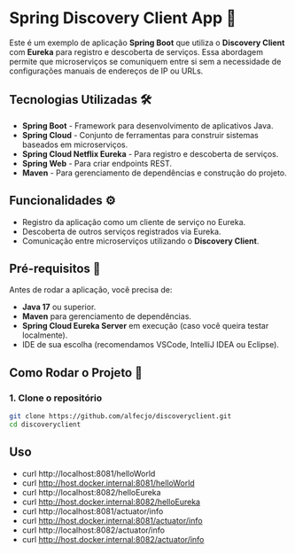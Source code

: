 # Spring Discovery Client App 🚀

Este é um exemplo de aplicação **Spring Boot** que utiliza o **Discovery Client** com **Eureka** para registro e descoberta de serviços. Essa abordagem permite que microserviços se comuniquem entre si sem a necessidade de configurações manuais de endereços de IP ou URLs.

## Tecnologias Utilizadas 🛠️

- **Spring Boot** - Framework para desenvolvimento de aplicativos Java.
- **Spring Cloud** - Conjunto de ferramentas para construir sistemas baseados em microserviços.
- **Spring Cloud Netflix Eureka** - Para registro e descoberta de serviços.
- **Spring Web** - Para criar endpoints REST.
- **Maven** - Para gerenciamento de dependências e construção do projeto.

## Funcionalidades ⚙️

- Registro da aplicação como um cliente de serviço no Eureka.
- Descoberta de outros serviços registrados via Eureka.
- Comunicação entre microserviços utilizando o **Discovery Client**.

## Pré-requisitos 🚨

Antes de rodar a aplicação, você precisa de:

- **Java 17** ou superior.
- **Maven** para gerenciamento de dependências.
- **Spring Cloud Eureka Server** em execução (caso você queira testar localmente).
- IDE de sua escolha (recomendamos VSCode, IntelliJ IDEA ou Eclipse).

## Como Rodar o Projeto 🚀

### 1. Clone o repositório

```bash
git clone https://github.com/alfecjo/discoveryclient.git
cd discoveryclient
```

## Uso
- curl http://localhost:8081/helloWorld
- curl http://host.docker.internal:8081/helloWorld
- curl http://localhost:8082/helloEureka
- curl http://host.docker.internal:8082/helloEureka
- curl http://localhost:8081/actuator/info
- curl http://host.docker.internal:8081/actuator/info
- curl http://localhost:8082/actuator/info
- curl http://host.docker.internal:8082/actuator/info